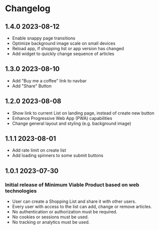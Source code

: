 # Changelog

## 1.4.0 2023-08-12

- Enable snappy page transitions
- Optimize background image scale on small devices
- Reload app, if shopping list or app version has changed
- Add widget to quickly change sequence of articles

## 1.3.0 2023-08-10

- Add "Buy me a coffee" link to navbar
- Add "Share" Button

## 1.2.0 2023-08-08

- Show link to current List on landing page, instead of create new button
- Enhance Progressive Web App (PWA) capabilities
- Change general layout and styling (e.g. background image)

## 1.1.1 2023-08-01

- Add rate limit on create list
- Add loading spinners to some submit buttons

## 1.0.1 2023-07-30

### Initial release of Minimum Viable Product based on web technologies

- User can create a Shopping List and share it with other users.
- Every user with access to the list can add, change or remove articles.
- No authentication or authorization must be required.
- No cookies or sessions must be used.
- No tracking or analytics must be used.
